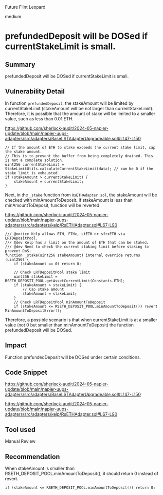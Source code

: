 Future Flint Leopard

medium

# prefundedDeposit will be DOSed if currentStakeLimit is small.

## Summary

prefundedDeposit will be DOSed if currentStakeLimit is small.

## Vulnerability Detail

In function `prefundedDeposit`, the stakeAmount will be limited by currentStakeLimit (stakeAmount will be not larger than currentStakeLimit). Therefore, it is possible that the amount of stake will be limited to a smaller value, such as less than 0.01 ETH.

https://github.com/sherlock-audit/2024-05-napier-update/blob/main/napier-uups-adapters/src/adapters/BaseLSTAdapterUpgradeable.sol#L147-L150

```solidity
// If the amount of ETH to stake exceeds the current stake limit, cap the stake amount.
// This is to prevent the buffer from being completely drained. This is not a complete solution.
uint256 currentStakeLimit = StakeLimitUtils.calculateCurrentStakeLimit(data); // can be 0 if the stake limit is exhausted
if (stakeAmount > currentStakeLimit) {
    stakeAmount = currentStakeLimit;
}
```

Next, in the `_stake` function from `RsETHAdapter.sol`, the stakeAmount will be checked with minAmountToDeposit.  If stakeAmount is less than minAmountToDeposit, function will be reverted.

https://github.com/sherlock-audit/2024-05-napier-update/blob/main/napier-uups-adapters/src/adapters/kelp/RsETHAdapter.sol#L67-L90

```solidity
/// @notice Kelp allows ETH, ETHx, stETH or sfrxETH via LRTDepositPool.
/// @dev Kelp has a limit on the amount of ETH that can be staked.
/// @dev Need to check the current staking limit before staking to prevent DoS.
function _stake(uint256 stakeAmount) internal override returns (uint256) {
    if (stakeAmount == 0) return 0;

    // Check LRTDepositPool stake limit
    uint256 stakeLimit = RSETH_DEPOSIT_POOL.getAssetCurrentLimit(Constants.ETH);
    if (stakeAmount > stakeLimit) {
        // Cap stake amount
        stakeAmount = stakeLimit;
    }
    // Check LRTDepositPool minAmountToDeposit
    if (stakeAmount <= RSETH_DEPOSIT_POOL.minAmountToDeposit()) revert MinAmountToDepositError();
```

Therefore, a possible scenario is that when currentStakeLimit is at a smaller value (not 0 but smaller than minAmountToDeposit) the function prefundedDeposit will be DOSed.

## Impact

Function prefundedDeposit will be DOSed under certain conditions.

## Code Snippet

https://github.com/sherlock-audit/2024-05-napier-update/blob/main/napier-uups-adapters/src/adapters/BaseLSTAdapterUpgradeable.sol#L147-L150

https://github.com/sherlock-audit/2024-05-napier-update/blob/main/napier-uups-adapters/src/adapters/kelp/RsETHAdapter.sol#L67-L90

## Tool used

Manual Review

## Recommendation

When stakeAmount is smaller than RSETH_DEPOSIT_POOL.minAmountToDeposit(), it should return 0 instead of revert.

```solidity
if (stakeAmount <= RSETH_DEPOSIT_POOL.minAmountToDeposit()) return 0;
```